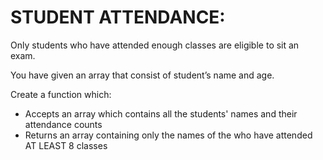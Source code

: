 # STUDENT ATTENDANCE:

Only students who have attended enough classes are eligible to sit an exam.

You have given an array that consist of student’s name and age.

Create a function which:

- Accepts an array which contains all the students' names and their attendance counts
- Returns an array containing only the names of the who have attended AT LEAST 8 classes